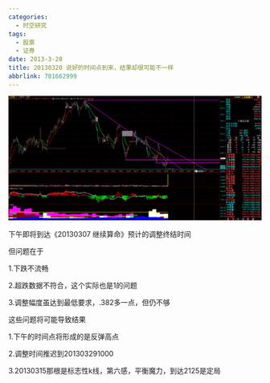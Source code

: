 ```yaml
---
categories:
  - 时空研究
tags:
  - 股票
  - 证券
date: 2013-3-20
title: 20130320 说好的时间点到来，结果却很可能不一样
abbrlink: 781662999
---
```

![20130320-0](/images/20130320-0.gif)

下午即将到达《20130307 继续算命》预计的调整终结时间

但问题在于

1.下跌不流畅

2.超跌数据不符合，这个实际也是1的问题

3.调整幅度虽达到最低要求，.382多一点，但仍不够


这些问题将可能导致结果

1.下午的时间点将形成的是反弹高点

2.调整时间推迟到201303291000

3.20130315那根是标志性k线，第六感，平衡魔力，到达2125是定局
